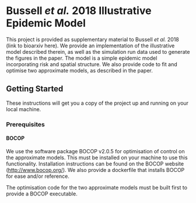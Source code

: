 # Bussell *et al.* 2018 Illustrative Epidemic Model

This project is provided as supplementary material to Bussell *et al.* 2018 (link to bioarxiv here). We provide an implementation of the illustrative model described therein, as well as the simulation run data used to generate the figures in the paper. The model is a simple epidemic model incorporating risk and spatial structure. We also provide code to fit and optimise two approximate models, as described in the paper.

## Getting Started

These instructions will get you a copy of the project up and running on your local machine.

### Prerequisites

#### BOCOP
We use the software package BOCOP v2.0.5 for optimisation of control on the approximate models. This must be installed on your machine to use this functionality. Installation instructions can be found on the BOCOP website (http://www.bocop.org/). We also provide a dockerfile that installs BOCOP for ease and/or reference.

The optimisation code for the two approximate models must be built first to provide a BOCOP executable.
